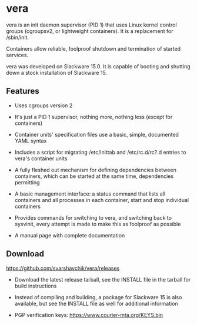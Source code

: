 vera
====

vera is an init daemon supervisor (PID 1) that uses Linux kernel control
groups (cgroupsv2, or lightweight containers). It is a replacement for
/sbin/init.

Containers allow reliable, foolproof shutdown and termination of started
services.

vera was developed on Slackware 15.0. It is capable of booting and
shutting down a stock installation of Slackware 15.

Features
--------

* Uses cgroups version 2

* It's just a PID 1 supervisor, nothing more, nothing less (except for
containers)

* Container units' specification files use a basic, simple, documented
YAML syntax

* Includes a script for migrating /etc/inittab and /etc/rc.d/rc?.d
entries to vera's container units

* A fully fleshed out mechanism for defining dependencies between containers,
which can be started at the same time, dependencies permitting

* A basic management interface: a status command that lists all containers and
all processes in each container, start and stop individual containers

* Provides commands for switching to vera, and switching back to sysvinit,
every attempt is made to make this as foolproof as possible

* A manual page with complete documentation

Download
--------

https://github.com/svarshavchik/vera/releases

- Download the latest release tarball, see the INSTALL file in the tarball
for build instructions

- Instead of compiling and building, a package for Slackware 15 is also
available, but see the INSTALL file as well for additional information

- PGP verification keys: https://www.courier-mta.org/KEYS.bin
